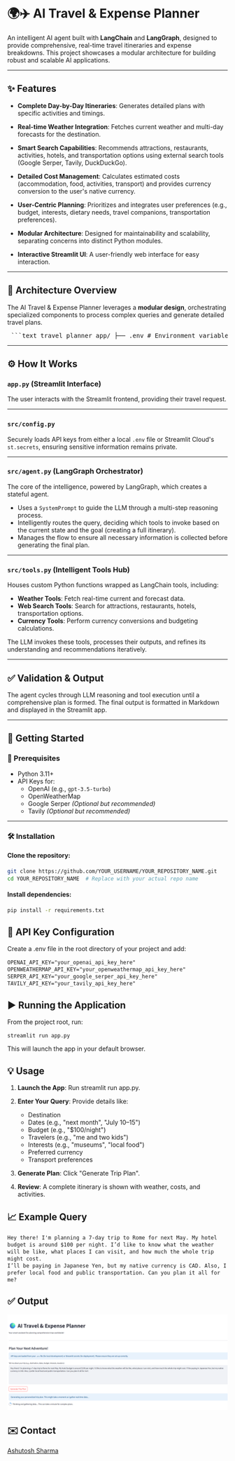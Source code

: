 # 🌍✈️ AI Travel & Expense Planner

An intelligent AI agent built with **LangChain** and **LangGraph**, designed to provide comprehensive, real-time travel itineraries and expense breakdowns. This project showcases a modular architecture for building robust and scalable AI applications.

---

## ✨ Features

- **Complete Day-by-Day Itineraries**: Generates detailed plans with specific activities and timings.

- **Real-time Weather Integration**: Fetches current weather and multi-day forecasts for the destination.

- **Smart Search Capabilities**: Recommends attractions, restaurants, activities, hotels, and transportation options using external search tools (Google Serper, Tavily, DuckDuckGo).

- **Detailed Cost Management**: Calculates estimated costs (accommodation, food, activities, transport) and provides currency conversion to the user's native currency.

- **User-Centric Planning**: Prioritizes and integrates user preferences (e.g., budget, interests, dietary needs, travel companions, transportation preferences).

- **Modular Architecture**: Designed for maintainability and scalability, separating concerns into distinct Python modules.

- **Interactive Streamlit UI**: A user-friendly web interface for easy interaction.

---

## 🧠 Architecture Overview

The AI Travel & Expense Planner leverages a **modular design**, orchestrating specialized components to process complex queries and generate detailed travel plans.


<pre lang="markdown"> ```text travel_planner_app/ ├── .env # Environment variables (API Keys) ├── requirements.txt # Python dependencies ├── app.py # Main Streamlit application └── src/ # Core Python modules ├── __init__.py # Marks src as a Python package ├── config.py # API Key management ├── tools.py # Definitions of all custom tools (Weather, Currency, Search, Calculator) └── agent.py # LangGraph Agent orchestration logic ``` </pre>

---

## ⚙️ How It Works

### `app.py` (Streamlit Interface)
The user interacts with the Streamlit frontend, providing their travel request.

---

### `src/config.py`
Securely loads API keys from either a local `.env` file or Streamlit Cloud's `st.secrets`, ensuring sensitive information remains private.

---

### `src/agent.py` (LangGraph Orchestrator)
The core of the intelligence, powered by LangGraph, which creates a stateful agent.

- Uses a `SystemPrompt` to guide the LLM through a multi-step reasoning process.
- Intelligently routes the query, deciding which tools to invoke based on the current state and the goal (creating a full itinerary).
- Manages the flow to ensure all necessary information is collected before generating the final plan.

---

### `src/tools.py` (Intelligent Tools Hub)
Houses custom Python functions wrapped as LangChain tools, including:

- **Weather Tools**: Fetch real-time current and forecast data.
- **Web Search Tools**: Search for attractions, restaurants, hotels, transportation options.
- **Currency Tools**: Perform currency conversions and budgeting calculations.

The LLM invokes these tools, processes their outputs, and refines its understanding and recommendations iteratively.

---

## ✅ Validation & Output
The agent cycles through LLM reasoning and tool execution until a comprehensive plan is formed. The final output is formatted in Markdown and displayed in the Streamlit app.

---

## 🚀 Getting Started

### 🔧 Prerequisites
- Python 3.11+
- API Keys for:
  - OpenAI (e.g., `gpt-3.5-turbo`)
  - OpenWeatherMap
  - Google Serper *(Optional but recommended)*
  - Tavily *(Optional but recommended)*

---

### 🛠️ Installation

#### Clone the repository:
```bash
git clone https://github.com/YOUR_USERNAME/YOUR_REPOSITORY_NAME.git
cd YOUR_REPOSITORY_NAME  # Replace with your actual repo name
```

#### Install dependencies:
```bash
pip install -r requirements.txt
```

## 🔐 API Key Configuration
Create a .env file in the root directory of your project and add:

```
OPENAI_API_KEY="your_openai_api_key_here"
OPENWEATHERMAP_API_KEY="your_openweathermap_api_key_here"
SERPER_API_KEY="your_google_serper_api_key_here"
TAVILY_API_KEY="your_tavily_api_key_here"
```

## ▶️ Running the Application
From the project root, run:

```
streamlit run app.py
```

This will launch the app in your default browser.


## 💡 Usage
1. **Launch the App**: Run streamlit run app.py.

2. **Enter Your Query**: Provide details like:
    - Destination
    - Dates (e.g., "next month", "July 10–15")
    - Budget (e.g., "$100/night")
    - Travelers (e.g., "me and two kids")
    - Interests (e.g., "museums", "local food")
    - Preferred currency
    - Transport preferences

3. **Generate Plan**: Click "Generate Trip Plan".

4. **Review**: A complete itinerary is shown with weather, costs, and activities.


## 📈 Example Query

```
Hey there! I'm planning a 7-day trip to Rome for next May. My hotel budget is around $100 per night. I’d like to know what the weather will be like, what places I can visit, and how much the whole trip might cost. 
I’ll be paying in Japanese Yen, but my native currency is CAD. Also, I prefer local food and public transportation. Can you plan it all for me?
```

## ✅ Output
![AI Travel Agent Output](images/Travel_agent_homescreen.png)

## ✉️ Contact
[Ashutosh Sharma](www.linkedin.com/in/ashutoshsharma25)